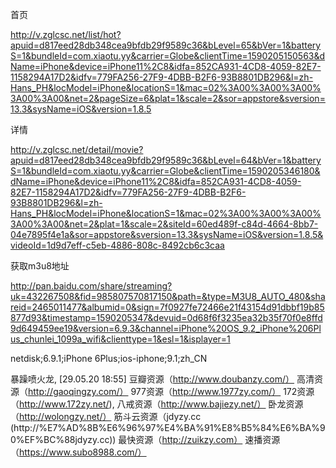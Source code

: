 首页

http://v.zglcsc.net/list/hot?apuid=d817eed28db348cea9bfdb29f9589c36&bLevel=65&bVer=1&batteryS=1&bundleId=com.xiaotu.yy&carrier=Globe&clientTime=1590205150563&dName=iPhone&device=iPhone11%2C8&idfa=852CA931-4CD8-4059-82E7-1158294A17D2&idfv=779FA256-27F9-4DBB-B2F6-93B8801DB296&l=zh-Hans_PH&locModel=iPhone&locationS=1&mac=02%3A00%3A00%3A00%3A00%3A00&net=2&pageSize=6&plat=1&scale=2&sor=appstore&sversion=13.3&sysName=iOS&version=1.8.5




详情

http://v.zglcsc.net/detail/movie?apuid=d817eed28db348cea9bfdb29f9589c36&bLevel=64&bVer=1&batteryS=1&bundleId=com.xiaotu.yy&carrier=Globe&clientTime=1590205346180&dName=iPhone&device=iPhone11%2C8&idfa=852CA931-4CD8-4059-82E7-1158294A17D2&idfv=779FA256-27F9-4DBB-B2F6-93B8801DB296&l=zh-Hans_PH&locModel=iPhone&locationS=1&mac=02%3A00%3A00%3A00%3A00%3A00&net=2&plat=1&scale=2&siteId=60ed489f-c84d-4664-8bb7-04e7895f4e1a&sor=appstore&sversion=13.3&sysName=iOS&version=1.8.5&videoId=1d9d7eff-c5eb-4886-808c-8492cb6c3caa



获取m3u8地址

http://pan.baidu.com/share/streaming?uk=432267508&fid=985807570817150&path=&type=M3U8_AUTO_480&shareid=2465011477&albumid=0&sign=7f0927fe72466e21f43154d91dbbf19b85877d93&timestamp=1590205347&devuid=0d68f6f3235ea32b35f70f0e8ffd9d649459ee19&version=6.9.3&channel=iPhone%20OS_9.2_iPhone%206Plus_chunlei_1099a_wifi&clienttype=1&esl=1&isplayer=1


netdisk;6.9.1;iPhone 6Plus;ios-iphone;9.1;zh_CN



暴躁喷火龙, [29.05.20 18:55]
豆瓣资源（http://www.doubanzy.com/）
高清资源（http://gaoqingzy.com/）
977资源（http://www.1977zy.com/）
172资源（http://www.172zy.net/),
八戒资源（http://www.bajiezy.net/）
卧龙资源（http://wolongzy.net/）
筋斗云资源（jdyzy.cc (http://%E7%AD%8B%E6%96%97%E4%BA%91%E8%B5%84%E6%BA%90%EF%BC%88jdyzy.cc))
最快资源（http://zuikzy.com）
速播资源（https://www.subo8988.com/）
